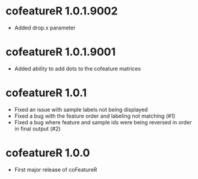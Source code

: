 # cofeatureR 1.0.1.9002

* Added drop.x parameter

# cofeatureR 1.0.1.9001

* Added ability to add dots to the cofeature matrices

# cofeatureR 1.0.1

* Fixed an issue with sample labels not being displayed
* Fixed a bug with the feature order and labeling not matching (#1)
* Fixed a bug where feature and sample ids were being reversed in order in final output (#2)

# cofeatureR 1.0.0

* First major release of coFeatureR
